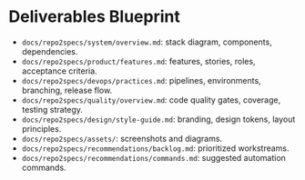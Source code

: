 # Deliverables Blueprint

- `docs/repo2specs/system/overview.md`: stack diagram, components, dependencies.
- `docs/repo2specs/product/features.md`: features, stories, roles, acceptance criteria.
- `docs/repo2specs/devops/practices.md`: pipelines, environments, branching, release flow.
- `docs/repo2specs/quality/overview.md`: code quality gates, coverage, testing strategy.
- `docs/repo2specs/design/style-guide.md`: branding, design tokens, layout principles.
- `docs/repo2specs/assets/`: screenshots and diagrams.
- `docs/repo2specs/recommendations/backlog.md`: prioritized workstreams.
- `docs/repo2specs/recommendations/commands.md`: suggested automation commands.

